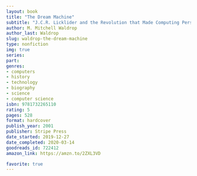 ```yaml
---
layout: book
title: "The Dream Machine"
subtitle: "J.C.R. Licklider and the Revolution that Made Computing Personal"
author: M. Mitchell Waldrop
author_last: Waldrop
slug: waldrop-the-dream-machine
type: nonfiction
img: true
series: 
part: 
genres:
- computers
- history
- technology
- biography
- science
- computer science
isbn: 9781732265110
rating: 5
pages: 528
format: hardcover
publish_year: 2001
publisher: Stripe Press
date_started: 2019-12-27
date_completed: 2020-03-14
goodreads_id: 722412
amazon_link: https://amzn.to/2ZXL3VD

favorite: true
---
```

